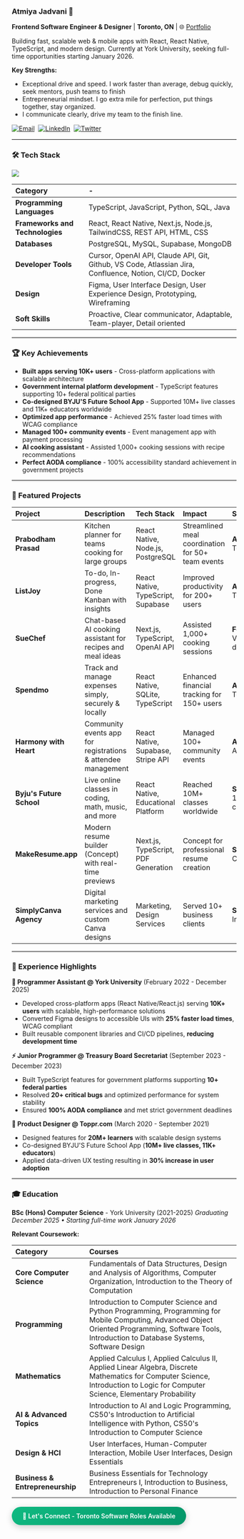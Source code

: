 <!-- Optimized for GitHub's system fonts -->

### Atmiya Jadvani 👋

**Frontend Software Engineer & Designer** | **Toronto, ON** | 🌐 [Portfolio](https://www.atmiya.ca/)

Building fast, scalable web & mobile apps with React, React Native, TypeScript, and modern design. Currently at York University, seeking full-time opportunities starting January 2026.

**Key Strengths:**
- Exceptional drive and speed. I work faster than average, debug quickly, seek mentors, push teams to finish
- Entrepreneurial mindset. I go extra mile for perfection, put things together, stay organized.
- I communicate clearly, drive my team to the finish line.

<div align="left" style="margin: 15px 0; display: flex; align-items: center; gap: 8px; flex-wrap: wrap;">
  <a href="mailto:atmiyajadvani09@gmail.com">
    <img src="https://img.shields.io/badge/Email-D14836?style=flat&logo=gmail&logoColor=white" alt="Email" />
  </a>
  <a href="https://www.linkedin.com/in/atmiyajadvani/">
    <img src="https://img.shields.io/badge/LinkedIn-0077B5?style=flat&logo=linkedin&logoColor=white" alt="LinkedIn" />
  </a>
  <a href="https://twitter.com/atmiyajadvani">
    <img src="https://img.shields.io/badge/Twitter-1DA1F2?style=flat&logo=twitter&logoColor=white" alt="Twitter" />
  </a>
</div>

<hr style="height:1px;border:none;border-top:1px solid #ccc;">

### 🛠️ Tech Stack

<div style="max-width: 800px;">

<p align="left">
  <img src="https://skillicons.dev/icons?i=ts,js,react,nextjs,nodejs,python,figma,tailwind,postgresql,git,github,docker,vscode" />
</p>

| Category | - |
|:---------|:-------------|
| **Programming Languages** | TypeScript, JavaScript, Python, SQL, Java |
| **Frameworks and Technologies** | React, React Native, Next.js, Node.js, TailwindCSS, REST API, HTML, CSS |
| **Databases** | PostgreSQL, MySQL, Supabase, MongoDB |
| **Developer Tools** | Cursor, OpenAI API, Claude API, Git, Github, VS Code, Atlassian Jira, Confluence, Notion, CI/CD, Docker |
| **Design** | Figma, User Interface Design, User Experience Design, Prototyping, Wireframing |
| **Soft Skills** | Proactive, Clear communicator, Adaptable, Team-player, Detail oriented |

</div>

<hr style="height:1px;border:none;border-top:1px solid #ccc;">

### 🏆 Key Achievements

- **Built apps serving 10K+ users** - Cross-platform applications with scalable architecture
- **Government internal platform development** - TypeScript features supporting 10+ federal political parties
- **Co-designed BYJU'S Future School App** - Supported 10M+ live classes and 11K+ educators worldwide
- **Optimized app performance** - Achieved 25% faster load times with WCAG compliance
- **Managed 100+ community events** - Event management app with payment processing
- **AI cooking assistant** - Assisted 1,000+ cooking sessions with recipe recommendations
- **Perfect AODA compliance** - 100% accessibility standard achievement in government projects

<hr style="height:1px;border:none;border-top:1px solid #ccc;">

### 🚀 Featured Projects

| Project | Description | Tech Stack | Impact | Status |
|:--------|:------------|:-----------|:-------|:-------|
| **Prabodham Prasad** | Kitchen planner for teams cooking for large groups | React Native, Node.js, PostgreSQL | Streamlined meal coordination for 50+ team events | **Available:** TestFlight |
| **ListJoy** | To-do, In-progress, Done Kanban with insights | React Native, TypeScript, Supabase | Improved productivity for 200+ users | **Available:** TestFlight |
| **SueChef** | Chat-based AI cooking assistant for recipes and meal ideas | Next.js, TypeScript, OpenAI API | Assisted 1,000+ cooking sessions | **Features:** Video demo |
| **Spendmo** | Track and manage expenses simply, securely & locally | React Native, SQLite, TypeScript | Enhanced financial tracking for 150+ users | **Available:** TestFlight |
| **Harmony with Heart** | Community events app for registrations & attendee management | React Native, Supabase, Stripe API | Managed 100+ community events | **Available:** App Store |
| **Byju's Future School** | Live online classes in coding, math, music, and more | React Native, Educational Platform | Reached 10M+ classes worldwide | **Scale:** 10M+ classes |
| **MakeResume.app** | Modern resume builder (Concept) with real-time previews | Next.js, TypeScript, PDF Generation | Concept for professional resume creation | **Status:** Concept |
| **SimplyCanva Agency** | Digital marketing services and custom Canva designs | Marketing, Design Services | Served 10+ business clients | **Service:** Inactive |

<hr style="height:1px;border:none;border-top:1px solid #ccc;">

### 💼 Experience Highlights

**🔧 Programmer Assistant @ York University** (February 2022 - December 2025)
- Developed cross-platform apps (React Native/React.js) serving **10K+ users** with scalable, high-performance solutions
- Converted Figma designs to accessible UIs with **25% faster load times**, WCAG compliant
- Built reusable component libraries and CI/CD pipelines, **reducing development time**

**⚡ Junior Programmer @ Treasury Board Secretariat** (September 2023 - December 2023)
- Built TypeScript features for government platforms supporting **10+ federal parties**
- Resolved **20+ critical bugs** and optimized performance for system stability
- Ensured **100% AODA compliance** and met strict government deadlines

**🎨 Product Designer @ Toppr.com** (March 2020 - September 2021)
- Designed features for **20M+ learners** with scalable design systems
- Co-designed BYJU'S Future School App (**10M+ live classes, 11K+ educators**)
- Applied data-driven UX testing resulting in **30% increase in user adoption**

<hr style="height:1px;border:none;border-top:1px solid #ccc;">

### 🎓 Education

**BSc (Hons) Computer Science** - York University (2021-2025)
*Graduating December 2025 • Starting full-time work January 2026*

**Relevant Coursework:**

| Category | Courses |
|:---------|:--------|
| **Core Computer Science** | Fundamentals of Data Structures, Design and Analysis of Algorithms, Computer Organization, Introduction to the Theory of Computation |
| **Programming** | Introduction to Computer Science and Python Programming, Programming for Mobile Computing, Advanced Object Oriented Programming, Software Tools, Introduction to Database Systems, Software Design |
| **Mathematics** | Applied Calculus I, Applied Calculus II, Applied Linear Algebra, Discrete Mathematics for Computer Science, Introduction to Logic for Computer Science, Elementary Probability |
| **AI & Advanced Topics** | Introduction to AI and Logic Programming, CS50's Introduction to Artificial Intelligence with Python, CS50's Introduction to Computer Science |
| **Design & HCI** | User Interfaces, Human-Computer Interaction, Mobile User Interfaces, Design Essentials |
| **Business & Entrepreneurship** | Business Essentials for Technology Entrepreneurs I, Introduction to Business, Introduction to Personal Finance |

<div align="left" style="margin: 20px 0;">
  <a href="mailto:atmiyajadvani09@gmail.com" style="
    background: linear-gradient(135deg, #10b981 0%, #059669 100%);
    color: white;
    padding: 12px 24px;
    border-radius: 25px;
    text-decoration: none;
    font-weight: 600;
    display: inline-block;
    box-shadow: 0 4px 15px rgba(0,0,0,0.2);
    transition: all 0.3s ease;
  ">
    💬 Let's Connect - Toronto Software Roles Available
  </a>
</div>